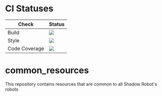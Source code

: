 # CI Statuses

Check | Status
---|---
Build|[<img src="https://codebuild.eu-west-2.amazonaws.com/badges?uuid=eyJlbmNyeXB0ZWREYXRhIjoiYWl5ay9qYUN3OXZrM0xSVzBLeGswcWhqbFBGMnFtTHV4OGNrSUJPTDJkcVptVk53U3ZiSExFRERaN0tqSHlnNXFPWWpiV01yTWI4QTdQR0t3MXdodnBNPSIsIml2UGFyYW1ldGVyU3BlYyI6ImdlZWFyTE9KTU9QdHUwalkiLCJtYXRlcmlhbFNldFNlcmlhbCI6MX0%3D&branch=noetic-devel"/>](https://eu-west-2.console.aws.amazon.com/codesuite/codebuild/projects/auto_common_resources_noetic-devel_install_check/)
Style|[<img src="https://codebuild.eu-west-2.amazonaws.com/badges?uuid=eyJlbmNyeXB0ZWREYXRhIjoiTlE5YmZ4RjJoTW5Ea3VVUVVmMFRxUGExbnkvelUwTHZwWmFZVVp0VngyMXJ2VVlzMklFTGJlait4aHBCMVZONnd0VjRaNENlVjlaNUx5YTRqODY3eEk0PSIsIml2UGFyYW1ldGVyU3BlYyI6InEreGVHMDlsQWJGRlFkeWwiLCJtYXRlcmlhbFNldFNlcmlhbCI6MX0%3D&branch=noetic-devel"/>](https://eu-west-2.console.aws.amazon.com/codesuite/codebuild/projects/auto_common_resources_noetic-devel_style_check/)
Code Coverage|[<img src="https://codebuild.eu-west-2.amazonaws.com/badges?uuid=eyJlbmNyeXB0ZWREYXRhIjoiV2R1UUw0WGtmcllYOThQY2RIRVRBYXYvZm1rMnJXaHRHaEZyQS9iSzNaVG9MSEZaaDFSai9Ca3U1SWxQbUFRa2JQMysybmg3cU1DZkUzS0VSVk1aSWE4PSIsIml2UGFyYW1ldGVyU3BlYyI6IjVCVGVQZWo5N3hOckV5V2siLCJtYXRlcmlhbFNldFNlcmlhbCI6MX0%3D&branch=noetic-devel"/>](https://eu-west-2.console.aws.amazon.com/codesuite/codebuild/projects/auto_common_resources_noetic-devel_code_coverage/)

# common_resources
This repository contains resources that are common to all Shadow Robot's robots


